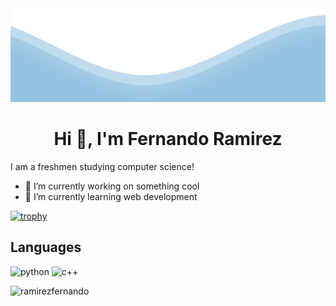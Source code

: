 <img src="https://raw.githubusercontent.com/ramirezfernando/ramirezfernando/master/waves.svg" width="100%" height="150">

<h1 align="center">Hi 👋, I'm Fernando Ramirez</h1>


I am a freshmen studying computer science!

- 🔭 I’m currently working on something cool
- 🌱 I’m currently learning web development

[![trophy](https://github-profile-trophy.vercel.app/?username=ramirezfernando&theme=discord)](https://github.com/ramirezfernando/github-profile-trophy)


## Languages

<img src="https://upload.wikimedia.org/wikipedia/commons/thumb/c/c3/Python-logo-notext.svg/1200px-Python-logo-notext.svg.png" alt="python" width="40" height="40"/> </a>
<img src="https://upload.wikimedia.org/wikipedia/commons/thumb/1/18/ISO_C%2B%2B_Logo.svg/640px-ISO_C%2B%2B_Logo.svg.png" alt="c++" width="40" height="40"/> </a>


<div class="badge-base LI-profile-badge" data-locale="en_US" data-size="medium" data-theme="dark" data-type="VERTICAL" data-vanity="fernandoramirez03" data-version="v1"><a 
              
<p align="center"> <img src="https://komarev.com/ghpvc/?username=ramirezfernando&label=Profile%20views&color=537a33&style=flat" alt="ramirezfernando" /> </p>
